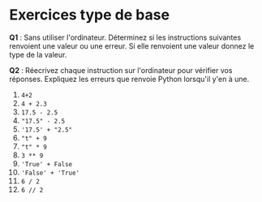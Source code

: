 # Exercices type de base  
  

__Q1__ : Sans utiliser l'ordinateur. Déterminez si les instructions suivantes renvoient une valeur ou une erreur. Si elle renvoient une valeur donnez le type de la valeur. 

__Q2__ : Réecrivez chaque instruction sur l'ordinateur pour vérifier vos réponses. Expliquez les erreurs que renvoie Python lorsqu'il y'en à une. 

1. `4+2`  
2. `4 + 2.3`  
3. `17.5 - 2.5`  
4. `"17.5" - 2.5`  
5. `'17.5' + "2.5"`  
6. `"t" + 9`  
7. `"t" * 9`  
8. `3 ** 9`  
9. `'True' + False`  
10. `'False' + 'True'`  
11. `6 / 2`  
12. `6 // 2`  


